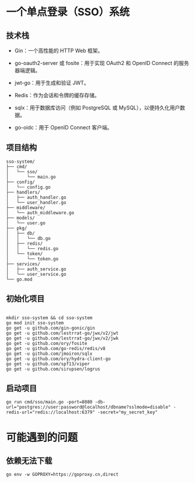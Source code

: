 # 一个单点登录（SSO）系统

## 技术栈

- Gin：一个高性能的 HTTP Web 框架。

- go-oauth2-server 或 fosite：用于实现 OAuth2 和 OpenID Connect 的服务器端逻辑。

- jwt-go：用于生成和验证 JWT。

- Redis：作为会话和令牌的缓存存储。

- sqlx：用于数据库访问（例如 PostgreSQL 或 MySQL），以便持久化用户数据。

- go-oidc：用于 OpenID Connect 客户端。

## 项目结构

```
sso-system/
├── cmd/
│   └── sso/
│       └── main.go
├── config/
│   └── config.go
├── handlers/
│   ├── auth_handler.go
│   └── user_handler.go
├── middleware/
│   └── auth_middleware.go
├── models/
│   └── user.go
├── pkg/
│   ├── db/
│   │   └── db.go
│   ├── redis/
│   │   └── redis.go
│   └── token/
│       └── token.go
├── services/
│   ├── auth_service.go
│   └── user_service.go
└── go.mod

```

## 初始化项目

```shell

mkdir sso-system && cd sso-system
go mod init sso-system
go get -u github.com/gin-gonic/gin
go get -u github.com/lestrrat-go/jwx/v2/jwt
go get -u github.com/lestrrat-go/jwx/v2/jwk
go get -u github.com/ory/fosite
go get -u github.com/go-redis/redis/v8
go get -u github.com/jmoiron/sqlx
go get -u github.com/ory/hydra-client-go
go get -u github.com/spf13/viper
go get -u github.com/sirupsen/logrus

```

## 启动项目

```shell
go run cmd/sso/main.go -port=8080 -db-url="postgres://user:password@localhost/dbname?sslmode=disable" -redis-url="redis://localhost:6379" -secret="my_secret_key"
```

# 可能遇到的问题

## 依赖无法下载

```shell
go env -w GOPROXY=https://goproxy.cn,direct
```

